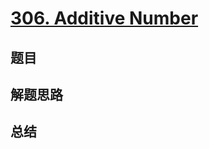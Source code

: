 # [306. Additive Number](https://leetcode.com/problems/additive-number/)

## 题目


## 解题思路


## 总结


